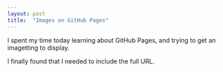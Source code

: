 ```yaml
---
layout: post
title:  "Images on GitHub Pages"
---
```


I spent my time today learning about GitHub Pages, and trying to get an imagetting
to display.

I finally found that I needed to include the full URL.


